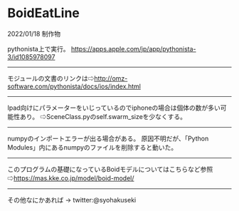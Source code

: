 # BoidEatLine
2022/01/18 制作物

pythonista上で実行。
https://apps.apple.com/jp/app/pythonista-3/id1085978097

-------------
モジュールの文書のリンクは⇨http://omz-software.com/pythonista/docs/ios/index.html

-------------
Ipad向けにパラメーターをいじっているのでiphoneの場合は個体の数が多い可能性あり。
⇨SceneClass.pyのself.swarm_sizeを少なくする。

-------------
numpyのインポートエラーが出る場合がある。
原因不明だが、「Python Modules」内にあるnumpyのファイルを削除すると動いた。

-------------
このプログラムの基礎になっているBoidモデルについてはこちらなど参照
⇨https://mas.kke.co.jp/model/boid-model/

-------------
その他なにかあれば
→ twitter:@syohakuseki
